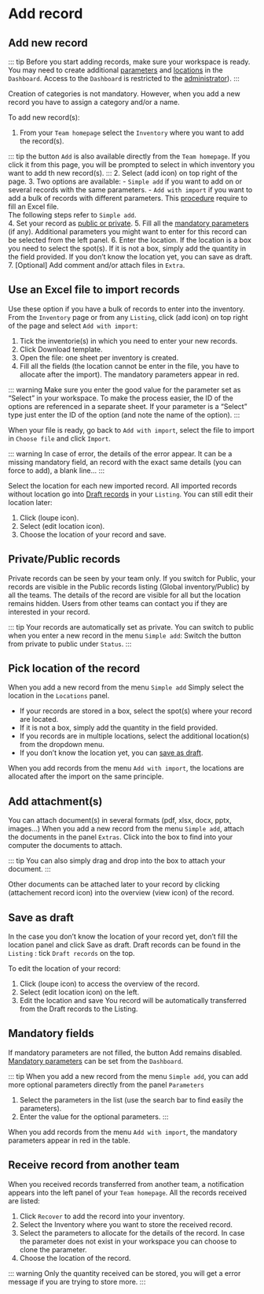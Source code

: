 # Add record

## Add new record
::: tip
Before you start adding records, make sure your workspace is ready. You may need to create additional [parameters](/laboratory-information-management-system/dashboard-parameters.html#create-parameter) and [locations](/laboratory-information-management-system/dashboard-locations.html#create-location) in the `Dashboard`. Access to the `Dashboard` is restricted to the [administrator](/laboratory-information-management-system/dashboard-users-management.html#users-management)).
:::

Creation of categories is not mandatory. However, when you add a new record you have to assign a category and/or a name.

To add new record(s):
1. From your `Team homepage` select the `Inventory` where you want to add the record(s).

::: tip
the button `Add` is also available directly from the `Team homepage`. If you click it from this page, you will be prompted to select in which inventory you want to add th new record(s).
:::
2. Select (add icon) on top right of the page.
3. Two options are available:
    - `Simple add` if you want to add on or several records with the same parameters.
    - `Add with import` if you want to add a bulk of records with different parameters. This [procedure](/laboratory-information-management-system/add-record.html#use-an-excel-file-to-import-records) require to fill an Excel file.  
The following steps refer to `Simple add`.   
4. Set your record as [public or private](/laboratory-information-management-system/add-record.html#private-public-records). 
5. Fill all the [mandatory parameters](/laboratory-information-management-system/dashboard-parameters.html#mandatory-parameters) (if any). Additional parameters you might want to enter for this record can be selected from the left panel.
6. Enter the location. If the location is a box you need to select the spot(s). If it is not a box, simply add the quantity in the field provided. If you don’t know the location yet, you can save as draft. 
7. [Optional] Add comment and/or attach files in `Extra`.


## Use an Excel file to import records
Use these option if you have a bulk of records to enter into the inventory.
From the `Inventory` page or from any `Listing`, click (add icon) on top right of the page and select `Add with import`:
1. Tick the inventorie(s) in which you need to enter your new records.
2. Click Download template.
3. Open the file: one sheet per inventory is created.
4. Fill all the fields (the location cannot be enter in the file, you have to allocate after the import). The mandatory parameters appear in red.

::: warning
Make sure you enter the good value for the parameter set as “Select” in your workspace. To make the process easier, the ID of the options are referenced in a separate sheet. If your parameter is a “Select” type just enter the ID of the option (and note the name of the option).
:::

When your file is ready, go back to `Add with import`, select the file to import in `Choose file` and click `Import`.

::: warning
In case of error, the details of the error appear. It can be a missing mandatory field, an record with the exact same details (you can force to add), a blank line...
:::

Select the location for each new imported record.
All imported records without location go into [Draft records](/laboratory-information-management-system/search-record.html#draft-records) in your `Listing`. You can still edit their location later:
1. Click (loupe icon).
2. Select (edit location icon).
3. Choose the location of your record and save.

## Private/Public records
Private records can be seen by your team only. If you switch for Public, your records are visible in the Public records listing (Global inventory/Public) by all the teams. The details of the record are visible for all but the location remains hidden. Users from other teams can contact you if they are interested in your record.

::: tip
Your records are automatically set as private. You can switch to public when you enter a new record in the menu `Simple add`: Switch the button from private to public under `Status`.
:::

## Pick location of the record
When you add a new record from the menu `Simple add` Simply select the location in the `Locations` panel.
* If your records are stored in a box, select the spot(s) where your record are located.
* If it is not a box, simply add the quantity in the field provided.
* If you records are in multiple locations, select the additional location(s) from the dropdown menu.
* If you don’t know the location yet, you can [save as draft](/laboratory-information-management-system/search-record.html#draft-records).

When you add records from the menu `Add with import`, the locations are allocated after the import on the same principle.

## Add attachment(s)
You can attach document(s) in several formats (pdf, xlsx, docx, pptx, images…)
When you add a new record from the menu `Simple add`, attach the documents in the panel `Extras`. Click into the box to find into your computer the documents to attach.

::: tip
You can also simply drag and drop into the box to attach your document.
:::

Other documents can be attached later to your record by clicking (attachement record icon) into the overview (view icon) of the record.

## Save as draft
In the case you don’t know the location of your record yet, don’t fill the location panel and click Save as draft.
Draft records can be found in the `Listing` : tick `Draft records` on the top.

To edit the location of your record:
1. Click (loupe icon) to access the overview of the record.
2. Select (edit location icon) on the left.
3. Edit the location and save
You record will be automatically transferred from the Draft records to the Listing.

## Mandatory fields
If mandatory parameters are not filled, the button Add remains disabled. [Mandatory parameters](/laboratory-information-management-system/dashboard-parameters.html#mandatory-parameters) can be set from the `Dashboard`.

::: tip
When you add a new record from the menu `Simple add`, you can add more optional parameters directly from the panel `Parameters`
1. Select the parameters in the list (use the search bar to find easily the parameters).
2. Enter the value for the optional parameters.
:::

When you add records from the menu `Add with import`, the mandatory parameters appear in red in the table.

## Receive record from another team
When you received records transferred from another team, a notification appears into the left panel of your `Team homepage`.
All the records received are listed:
1. Click `Recover` to add the record into your inventory.
2. Select the Inventory where you want to store the received record.
3. Select the parameters to allocate for the details of the record. In case the parameter does not exist in your workspace you can choose to clone the parameter.
4. Choose the location of the record.

::: warning
Only the quantity received can be stored, you will get a error message if you are trying to store more.
:::

